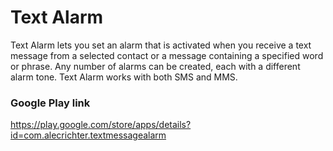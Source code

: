 # Text Alarm

Text Alarm lets you set an alarm that is activated when you receive a text message from a selected contact or a message containing a specified word or phrase. Any number of alarms can be created, each with a different alarm tone. Text Alarm works with both SMS and MMS.


### Google Play link

https://play.google.com/store/apps/details?id=com.alecrichter.textmessagealarm
